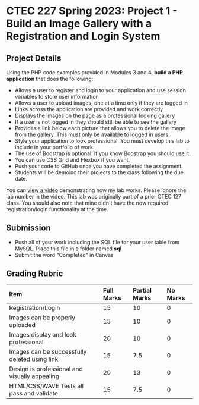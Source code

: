 # CTEC 227 Spring 2023: Project 1 - Build an Image Gallery with a Registration and Login System

## Project Details

Using the PHP code examples provided in Modules 3 and 4, **build a PHP application** that does the following:

- Allows a user to register and login to your application and use session variables to store user information
- Allows a user to upload images, one at a time only if they are logged in
- Links across the application are provided and work correctly
- Displays the images on the page as a professional looking gallery
- If a user is not logged in they should still be able to see the gallary
- Provides a link below each picture that allows you to delete the image from the gallery. This must only be available to logged in users.
- Style your application to look professional. You must develop this lab to include in your portfolio of work.
- The use of Boostrap is optional. If you know Boostrap you should use it.
- You can use CSS Grid and Flexbox if you want.
- Push your code to GitHub once you have completed the assignment.
- Students will be demoing their projects to the class following the due date.

You can [view a video](https://www.youtube.com/watch?v=t2V_8czWuxM) demonstrating how my lab works. Please ignore the lab number in the video. This lab was originally part of a prior CTEC 127 class. You should also note that mine didn't have the now required registration/login functionality at the time.

## Submission

- Push all of your work including the SQL file for your user table from MySQL. Place this file in a folder named **sql**
- Submit the word "Completed" in Canvas

## Grading Rubric

| Item                                          | Full Marks | Partial Marks | No Marks |
| :-------------------------------------------- | :--------- | :------------ | :------- |
| Registration/Login                            | 15         | 10            | 0        |
| Images can be properly uploaded               | 15         | 10            | 0        |
| Images display and look professional          | 20         | 10            | 0        |
| Images can be successfully deleted using link | 15         | 7.5           | 0        |
| Design is professional and visually appealing | 20         | 13            | 0        |
| HTML/CSS/WAVE Tests all pass and validate     | 15         | 7.5           | 0        |

